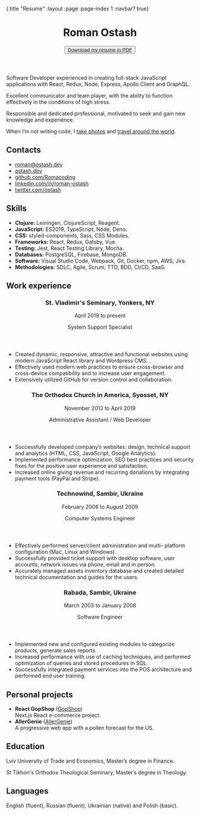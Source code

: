{:title "Resume"
:layout :page
:page-index 1
:navbar? true}

<html lang="en">
	<head>
		<meta charset="utf-8" />
		<title>Roman Ostash resume</title>
		<meta
			name="viewport"
			content="width=device-width, initial-scale=1, shrink-to-fit=no"
		/>
	</head>
	<body>
		<div class="sidebar">
			<header class="header">
				<h1>Roman Ostash</h1>
				<p></p>
				<section>
				<button class="button">
					<a target="_blank" href="../../img/roman-ostash.pdf">Download my resume in PDF</a>
				</button>
				</section>
			</header>
			<p></p>
			<aside class="aside">
				<section>
					<p>
						Software Developer experienced in creating full-stack JavaScript
						applications with React, Redux, Node, Express, Apollo Client and
						GraphQL.
					</p>
					<p>
						Excellent communicator and team player, with the ability to function
						effectively in the conditions of high stress.
					</p>
					<p>
						Responsible and dedicated professional, motivated to seek and gain
						new knowledge and experience.
					</p>
					<p>
						When I’m not writing code, I&nbsp;<a
							href="https://romanostashphotography.pixieset.com/"
							target="_blank"
							rel="noopener noreferrer"
							>take photos</a
						>
						and
						<a
							href="https://www.instagram.com/romanostashphotography/"
							target="_blank"
							rel="noopener noreferrer"
							>travel around the world</a
						>.
					</p>
				</section>
				<section>
					<h2>
						Contacts
					</h2>
					<ul>
						<li>
							<a
								href="mailto:roman@ostash.dev"
								target="_blank"
								rel="noopener noreferrer"
								>roman@ostash.dev</a
							>
						</li>
						<li>
							<a
								href="https://ostash.dev/"
								target="_blank"
								rel="noopener noreferrer"
								>ostash.dev</a
							>
						</li>
						<li>
							<a
								href="https://github.com/Romacoding"
								target="_blank"
								rel="noopener noreferrer"
								>github.com/Romacoding</a
							>
						</li>
						<li>
							<a
								href="https://www.linkedin.com/in/roman-ostash/"
								target="_blank"
								rel="noopener noreferrer"
								>linkedin.com/in/roman-ostash</a
							>
						</li>
						<li>
							<a
								href="https://twitter.com/ostash/"
								target="_blank"
								rel="noopener noreferrer"
								>twitter.com/ostash</a
							>
						</li>
					</ul>
				</section>
				<section>
					<h2>
						Skills
					</h2>
					<ul>
						<li>
							<strong>Clojure:</strong> Leiningen, ClojureScript, Reagent.
						</li>
						<li>
							<strong>JavaScript:</strong> ES2019, TypeScript, Node, Deno.
						</li>
						<li><strong>CSS:</strong> styled-components, Sass, CSS Modules.</li>
						<li><strong>Frameworks:</strong> React, Redux, Gatsby, Vue.</li>
						<li>
							<strong>Testing:</strong> Jest, React Testing Library, Mocha.
						</li>
						<li><strong>Databases:</strong> PostgreSQL, Firebase, MongoDB.</li>
						<li>
							<strong>Software:</strong> Visual Studio Code, Webpack, Git,
							Docker, npm, AWS, Jira.
						</li>
						<li>
							<strong>Methodologies:</strong> SDLC, Agile, Scrum, TTD, BDD,
							CI/CD, SaaS.
						</li>
					</ul>
				</section>
			</aside>
		</div>
		<main class="main">
			<section class="work-experience">
				<h2>Work experience</h2>
				<article>
					<header class="workplace">
						<h3 class="workplace__name">
							St. Vladimir's Seminary, Yonkers, NY
						</h3>
						<p class="workplace__dates">April 2019 to present</p>
						<p class="workplace__meta">
							System Support Specialist
						</p>
					</header>
					<ul>
						<li>
							Created dynamic, responsive, attractive and functional websites
							using modern JavaScript React library and Wordpress CMS.
						</li>
						<li>
							Effectively used modern web practices to ensure cross-browser and
							cross-device compatibility and to increase user engagement.
						</li>
						<li>
							Extensively utilized GitHub for version control and collaboration.
						</li>
					</ul>
				</article>
				<article>
					<header class="workplace">
						<h3 class="workplace__name">
							The Orthodox Church in America, Syosset, NY
						</h3>
						<p class="workplace__dates">
							November 2012 to April 2019
						</p>
						<p class="workplace__meta">
							Administrative Assistant / Web Developer
						</p>
					</header>
					<ul>
						<li>
							Successfully developed company’s websites: design, technical
							support and analytics (HTML, CSS, JavaScript, Google Analytics).
						</li>
						<li>
							Implemented performance optimization, SEO best practices and
							security fixes for the positive user experience and satisfaction.
						</li>
						<li>
							Increased online giving revenue and recurring donations by
							integrating payment tools (PayPal and Stripe).
						</li>
					</ul>
				</article>
				<article>
					<header class="workplace">
						<h3 class="workplace__name">
							Technowind, Sambir, Ukraine
						</h3>
						<p class="workplace__dates">February 2008 to August 2009</p>
						<p class="workplace__meta">
							Computer Systems Engineer
						</p>
					</header>
					<ul>
						<li>
							Effectively performed server/client administration and multi-
							platform configuration (Mac, Linux and Windows).
						</li>
						<li>
							Successfully provided ticket support with desktop software, user
							accounts, network issues via phone, email and in person.
						</li>
						<li>
							Accurately managed assets inventory database and created detailed
							technical documentation and guides for the users.
						</li>
					</ul>
				</article>
				<article>
					<header class="workplace">
						<h3 class="workplace__name">
							Rabada, Sambir, Ukraine
						</h3>
						<p class="workplace__dates">March 2003 to January 2008</p>
						<p class="workplace__meta">
							Software Engineer
						</p>
					</header>
					<ul>
						<li>
							Implemented new and configured existing modules to categorize
							products, generate sales reports.
						</li>
						<li>
							Increased performance with use of caching techniques, and
							performed optimization of queries and stored procedures in SQL.
						</li>
						<li>
							Successfully integrated payment services into the POS architecture
							and performed end user training.
						</li>
					</ul>
				</article>
			</section>
			<section>
				<h2>Personal projects</h2>
				<ul>
					<li>
						<b>React GopShop</b> (<a
							href="https://gopshop.herokuapp.com/"
							target="_blank"
							rel="noopener noreferrer"
							>GopShop</a
						>)<br />Next.js React e-commerce project.
					</li>
					<li>
						<b>AllerGenie</b> (<a
							href="https://allergenie.herokuapp.com/"
							target="_blank"
							rel="noopener noreferrer"
							>AllerGenie</a
						>)<br />A progressive web app with a pollen forecast for the US.
					</li>
				</ul>
			</section>
			<section>
				<h2>Education</h2>
				<p>
					Lviv University of Trade and Economics, Master’s degree in Finance.
				</p>
				<p>
					St Tikhon's Orthodox Theological Seminary, Master’s degree in
					Theology.
				</p>
			</section>
			<section>
				<h2>Languages</h2>
				<p>
					English (fluent), Russian (fluent), Ukrainian (native) and Polish
					(basic).
				</p>
			</section>
		</main>
	</body>
</html>

